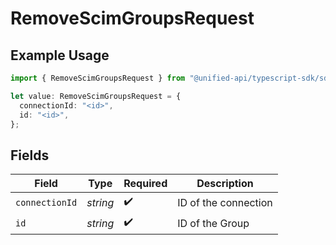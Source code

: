 # RemoveScimGroupsRequest

## Example Usage

```typescript
import { RemoveScimGroupsRequest } from "@unified-api/typescript-sdk/sdk/models/operations";

let value: RemoveScimGroupsRequest = {
  connectionId: "<id>",
  id: "<id>",
};
```

## Fields

| Field                | Type                 | Required             | Description          |
| -------------------- | -------------------- | -------------------- | -------------------- |
| `connectionId`       | *string*             | :heavy_check_mark:   | ID of the connection |
| `id`                 | *string*             | :heavy_check_mark:   | ID of the Group      |